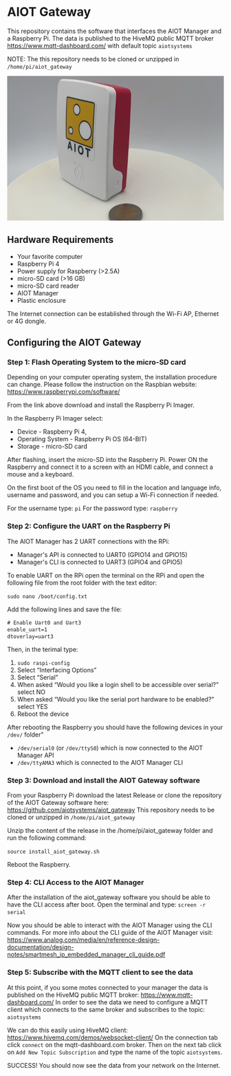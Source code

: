 # AIOT Gateway

This repository contains the software that interfaces the AIOT Manager and a Raspberry Pi.
The data is published to the HiveMQ public MQTT broker https://www.mqtt-dashboard.com/ with default topic `aiotsystems`

NOTE: The this repository needs to be cloned or unzipped in `/home/pi/aiot_gateway`

<p align="center">
  <img src="static/aiot_gateway.gif"/>
</p>

## Hardware Requirements

- Your favorite computer
- Raspberry Pi 4 
- Power supply for Raspberry (>2.5A)
- micro-SD card (>16 GB)
- micro-SD card reader
- AIOT Manager
- Plastic enclosure

The Internet connection can be established through the Wi-Fi AP, Ethernet or 4G dongle.

## Configuring the AIOT Gateway

### Step 1: Flash Operating System to the micro-SD card

Depending on your computer operating system, the installation procedure can change. 
Please follow the instruction on the Raspbian website: https://www.raspberrypi.com/software/

From the link above download and install the Raspberry Pi Imager.

In the Raspberry Pi Imager select:
- Device           - Raspberry Pi 4,  
- Operating System - Raspberry Pi OS (64-BIT)
- Storage          - micro-SD card

After flashing, insert the micro-SD into the Raspberry Pi. 
Power ON the Raspberry and connect it to a screen with an HDMI cable, and connect a mouse and a keyboard.

On the first boot of the OS you need to fill in the location and language info, username and password, and you can setup a Wi-Fi connection if needed.

For the username type: `pi`
For the password type: `raspberry`

### Step 2: Configure the UART on the Raspberry Pi

The AIOT Manager has 2 UART connections with the RPi:
- Manager's API is connected to UART0 (GPIO14 and GPIO15)
- Manager's CLI is connected to UART3 (GPIO4 and GPIO5)

To enable UART on the RPi open the terminal on the RPi and open the following file from the root folder with the text editor:

`sudo nano /boot/config.txt`

Add the following lines and save the file:

```
# Enable Uart0 and Uart3
enable_uart=1
dtoverlay=uart3
```

Then, in the terimal type:
1. `sudo raspi-config`
2. Select “Interfacing Options”
3. Select “Serial”
4. When asked “Would you like a login shell to be accessible over serial?” select NO
5. When asked “Would you like the serial port hardware to be enabled?” select YES
6. Reboot the device

After rebooting the Raspberry you should have the following devices in your `/dev/` folder"

- `/dev/serial0` (or `/dev/ttyS0`) which is now connected to the AIOT Manager API
- `/dev/ttyAMA3` which is connected to the AIOT Manager CLI

### Step 3: Download and install the AIOT Gateway software 

From your Raspberry Pi download the latest Release or clone the repository of the AIOT Gateway software here: https://github.com/aiotsystems/aiot_gateway
This repository needs to be cloned or unzipped in `/home/pi/aiot_gateway`

Unzip the content of the release in the /home/pi/aiot_gateway folder and run the following command:

`source install_aiot_gateway.sh`

Reboot the Raspberry.

### Step 4: CLI Access to the AIOT Manager

After the installation of the aiot_gateway software you should be able to have the CLI access after boot.
Open the terminal and type: `screen -r serial`

Now you should be able to interact with the AIOT Manager using the CLI commands.
For more info about the CLI guide of the AIOT Manager visit: https://www.analog.com/media/en/reference-design-documentation/design-notes/smartmesh_ip_embedded_manager_cli_guide.pdf

### Step 5: Subscribe with the MQTT client to see the data

At this point, if you some motes connected to your manager the data is published on the HiveMQ public MQTT broker: https://www.mqtt-dashboard.com/
In order to see the data we need to configure a MQTT client which connects to the same broker and subscribes to the topic: `aiotsystems`

We can do this easily using HiveMQ client: https://www.hivemq.com/demos/websocket-client/
On the connection tab click `connect` on the mqtt-dashboard.com broker.
Then on the next tab click on `Add New Topic Subscription` and type the name of the topic `aiotsystems`.

SUCCESS! You should now see the data from your network on the Internet.
